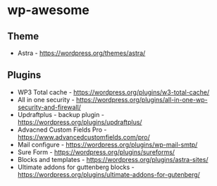 # wp-awesome
## Theme 
- Astra - https://wordpress.org/themes/astra/

## Plugins 
- WP3 Total cache - https://wordpress.org/plugins/w3-total-cache/
- All in one security - https://wordpress.org/plugins/all-in-one-wp-security-and-firewall/
- Updraftplus - backup plugin - https://wordpress.org/plugins/updraftplus/
- Advacned Custom Fields Pro - https://www.advancedcustomfields.com/pro/
- Mail configure - https://wordpress.org/plugins/wp-mail-smtp/ 
- Sure Form - https://wordpress.org/plugins/sureforms/ 
- Blocks and templates - https://wordpress.org/plugins/astra-sites/
- Ultimate addons for guttenberg blocks - https://wordpress.org/plugins/ultimate-addons-for-gutenberg/
